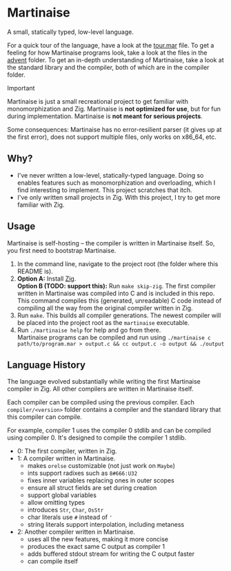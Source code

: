 # Martinaise

A small, statically typed, low-level language.

For a quick tour of the language, have a look at the [tour.mar](tour.mar) file.
To get a feeling for how Martinaise programs look, take a look at the files in the [advent](advent/) folder.
To get an in-depth understanding of Martinaise, take a look at the standard library and the compiler, both of which are in the compiler folder.

> [!IMPORTANT]
> Martinaise is just a small recreational project to get familiar with monomorphization and Zig.
> Martinaise is **not optimized for use**, but for fun during implementation.
> Martinaise is **not meant for serious projects**.
>
> Some consequences:
> Martinaise has no error-resilient parser (it gives up at the first error), does not support multiple files, only works on x86_64, etc.

## Why?

- I've never written a low-level, statically-typed language.
  Doing so enables features such as monomorphization and overloading, which I find interesting to implement.
  This project scratches that itch.
- I've only written small projects in Zig.
  With this project, I try to get more familiar with Zig.

## Usage

Martinaise is self-hosting – the compiler is written in Martinaise itself.
So, you first need to bootstrap Martinaise.

1. In the command line, navigate to the project root (the folder where this README is).
2. **Option A:** Install [Zig](https://ziglang.org).  
   **Option B (TODO: support this):** Run `make skip-zig`. The first compiler written in Martinaise was compiled into C and is included in this repo. This command compiles this (generated, unreadable) C code instead of compiling all the way from the original compiler written in Zig.
3. Run `make`. This builds all compiler generations. The newest compiler will be placed into the project root as the `martinaise` executable.
4. Run `./martinaise help` for help and go from there.  
   Martinaise programs can be compiled and run using `./martinaise c path/to/program.mar > output.c && cc output.c -o output && ./output`

## Language History

The language evolved substantially while writing the first Martinaise compiler in Zig.
All other compilers are written in Martinaise itself.

Each compiler can be compiled using the previous compiler.
Each `compiler/<version>` folder contains a compiler and the standard library that this compiler can compile.

For example, compiler 1 uses the compiler 0 stdlib and can be compiled using compiler 0.
It's designed to compile the compiler 1 stdlib.

- 0: The first compiler, written in Zig.
- 1: A compiler written in Martinaise.
  - makes `orelse` customizable (not just work on `Maybe`)
  - ints support radixes such as `8#666:U32`
  - fixes inner variables replacing ones in outer scopes
  - ensure all struct fields are set during creation
  - support global variables
  - allow omitting types
  - introduces `Str`, `Char`, `OsStr`
  - char literals use `#` instead of `'`
  - string literals support interpolation, including metaness
- 2: Another compiler written in Martinaise.
  - uses all the new features, making it more concise
  - produces the exact same C output as compiler 1
  - adds buffered stdout stream for writing the C output faster
  - can compile itself
